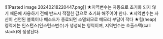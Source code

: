 ![[Pasted image 20240218220447.png]]
★지역변수는 자동으로 초기화 되지 않기 때문에 사용하기 전에 반드시 적절한 값으로 초기화 해주어야 한다.
★지역변수는 자신이 선언된 블록이나 메소드가 종료되면 소멸되므로 메모리 부담이 적다
★힙(heap)영역에는 인스턴스(인스턴스변수)가 생성되는 영역이며, 지역변수는 호출스택(call stack)에 생성된다.
